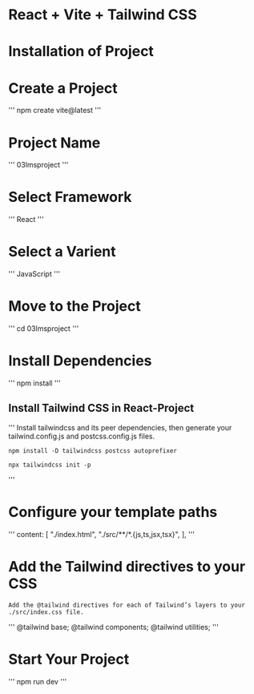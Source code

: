 # React + Vite + Tailwind CSS 
# Installation of Project
# Create a Project 
'''
    npm create vite@latest
'''
# Project Name 
'''
    03lmsproject
'''
# Select Framework 
'''
    React
'''
# Select a Varient 
'''
    JavaScript
'''
# Move to the Project 
'''
    cd 03lmsproject
'''
# Install Dependencies 
'''
    npm install 
'''
## Install Tailwind CSS in React-Project
'''
    Install tailwindcss and its peer dependencies, then generate your tailwind.config.js and postcss.config.js files.

    npm install -D tailwindcss postcss autoprefixer

    npx tailwindcss init -p
'''
# Configure your template paths
'''
     content: [
    "./index.html",
    "./src/**/*.{js,ts,jsx,tsx}",
  ],
'''
# Add the Tailwind directives to your CSS
    Add the @tailwind directives for each of Tailwind’s layers to your ./src/index.css file.
'''
    @tailwind base;
    @tailwind components;
    @tailwind utilities;
'''
# Start Your Project 
'''
    npm run dev
'''
